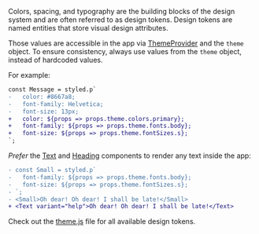 Colors, spacing, and typography are the building blocks of the design system and are often referred to as design tokens. Design tokens are named entities that store visual design attributes.

Those values are accessible in the app via [ThemeProvider](https://github.com/component-driven/component-driven-development/blob/master/src/ThemeProvider.js) and the `theme` object. To ensure consistency, always use values from the `theme` object, instead of hardcoded values.

For example:

```diff
const Message = styled.p`
-   color: #8667a8;
-   font-family: Helvetica;
-   font-size: 13px;
+   color: ${props => props.theme.colors.primary};
+   font-family: ${props => props.theme.fonts.body};
+   font-size: ${props => props.theme.fontSizes.s};
`;
```

_Prefer_ the [Text](/#/Primitives?id=text) and [Heading](/#/Primitives?id=heading) components to render any text inside the app:

```diff
- const Small = styled.p`
-   font-family: ${props => props.theme.fonts.body};
-   font-size: ${props => props.theme.fontSizes.s};
- `;
- <Small>Oh dear! Oh dear! I shall be late!</Small>
+ <Text variant="help">Oh dear! Oh dear! I shall be late!</Text>
```

Check out the [theme.js](https://github.com/component-driven/component-driven-development/blob/master/src/theme.js) file for all available design tokens.
